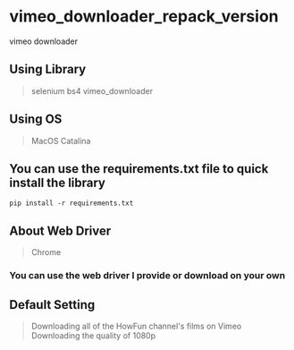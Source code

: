 # vimeo_downloader_repack_version
 vimeo downloader
 
 ## Using Library
 > selenium
 > bs4
 > vimeo_downloader
 
 ## Using OS
 > MacOS Catalina
 
 ## **You can use the requirements.txt file to quick install the library**
 `pip install -r requirements.txt`

 ## About Web Driver
 > Chrome
 ### **You can use the web driver I provide or download on your own**
 
 ## Default Setting
 > Downloading all of the HowFun channel's films on Vimeo
 > Downloading the quality of 1080p